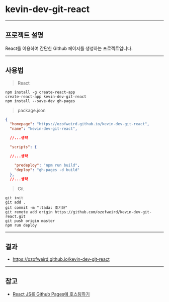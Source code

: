 # kevin-dev-git-react

---

## 프로젝트 설명

React를 이용하여 간단한 Github 페이지를 생성하는 프로젝트입니다.

---

## 사용법

> React

```shell script
npm install -g create-react-app
create-react-app kevin-dev-git-react
npm install --save-dev gh-pages
```

> package.json

```json
{
  "homepage": "https://ozofweird.github.io/kevin-dev-git-react",
  "name": "kevin-dev-git-react",

  //...생략

  "scripts": {

  //...생략

    "predeploy": "npm run build",
    "deploy": "gh-pages -d build"
  },
  //...생략
```

> Git

```shell script
git init
git add .
git commit -m ":tada: 초기화"
git remote add origin https://github.com/ozofweird/kevin-dev-git-react.git
git push origin master
npm run deploy
```

---

## 결과

- https://ozofweird.github.io/kevin-dev-git-react

---

## 참고

- [React JS를 Github Pages에 호스팅하기](https://www.hohyeonmoon.com/blog/react-js-github-pages-deploy/)